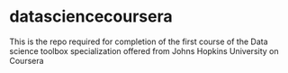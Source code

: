 # datasciencecoursera
This is the repo required for completion of the first course of the Data science toolbox specialization offered from Johns Hopkins University on Coursera
